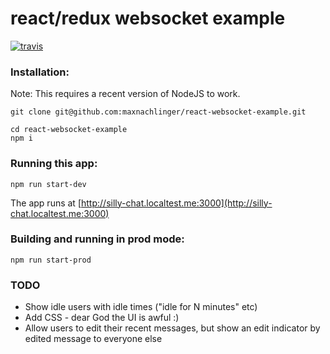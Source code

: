 # react/redux websocket example

[![travis][travis-image]][travis-url]

[travis-image]: https://travis-ci.org/maxnachlinger/redux-websocket-example.svg?branch=master
[travis-url]: https://travis-ci.org/maxnachlinger/redux-websocket-example

### Installation:
Note: This requires a recent version of NodeJS to work.
```shell
git clone git@github.com:maxnachlinger/react-websocket-example.git

cd react-websocket-example
npm i
```

### Running this app:
```shell
npm run start-dev
```
The app runs at [http://silly-chat.localtest.me:3000](http://silly-chat.localtest.me:3000)

### Building and running in prod mode:
```shell
npm run start-prod 
```

### TODO
- Show idle users with idle times ("idle for N minutes" etc)
- Add CSS - dear God the UI is awful :)
- Allow users to edit their recent messages, but show an edit indicator by edited message to everyone else
